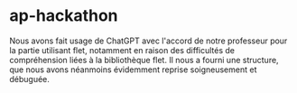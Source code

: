# ap-hackathon

Nous avons fait usage de ChatGPT avec l'accord de notre professeur pour la partie utilisant flet, notamment en raison des difficultés de compréhension liées à la bibliothèque flet. Il nous a fourni une structure, que nous avons néanmoins évidemment reprise soigneusement et débuguée.